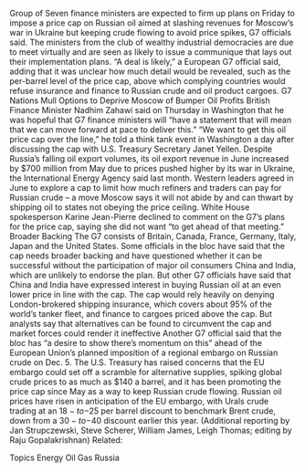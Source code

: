 Group of Seven finance ministers are expected to firm up plans on Friday to impose a price cap on Russian oil aimed at slashing revenues for Moscow’s war in Ukraine but keeping crude flowing to avoid price spikes, G7 officials said.
The ministers from the club of wealthy industrial democracies are due to meet virtually and are seen as likely to issue a communique that lays out their implementation plans.
“A deal is likely,” a European G7 official said, adding that it was unclear how much detail would be revealed, such as the per-barrel level of the price cap, above which complying countries would refuse insurance and finance to Russian crude and oil product cargoes.
G7 Nations Mull Options to Deprive Moscow of Bumper Oil Profits
British Finance Minister Nadhim Zahawi said on Thursday in Washington that he was hopeful that G7 finance ministers will “have a statement that will mean that we can move forward at pace to deliver this.”
“We want to get this oil price cap over the line,” he told a think tank event in Washington a day after discussing the cap with U.S. Treasury Secretary Janet Yellen.
Despite Russia’s falling oil export volumes, its oil export revenue in June increased by $700 million from May due to prices pushed higher by its war in Ukraine, the International Energy Agency said last month.
Western leaders agreed in June to explore a cap to limit how much refiners and traders can pay for Russian crude – a move Moscow says it will not abide by and can thwart by shipping oil to states not obeying the price ceiling.
White House spokesperson Karine Jean-Pierre declined to comment on the G7’s plans for the price cap, saying she did not want “to get ahead of that meeting.”
Broader Backing
The G7 consists of Britain, Canada, France, Germany, Italy, Japan and the United States. Some officials in the bloc have said that the cap needs broader backing and have questioned whether it can be successful without the participation of major oil consumers China and India, which are unlikely to endorse the plan.
But other G7 officials have said that China and India have expressed interest in buying Russian oil at an even lower price in line with the cap.
The cap would rely heavily on denying London-brokered shipping insurance, which covers about 95% of the world’s tanker fleet, and finance to cargoes priced above the cap. But analysts say that alternatives can be found to circumvent the cap and market forces could render it ineffective
Another G7 official said that the bloc has “a desire to show there’s momentum on this” ahead of the European Union’s planned imposition of a regional embargo on Russian crude on Dec. 5.
The U.S. Treasury has raised concerns that the EU embargo could set off a scramble for alternative supplies, spiking global crude prices to as much as $140 a barrel, and it has been promoting the price cap since May as a way to keep Russian crude flowing.
Russian oil prices have risen in anticipation of the EU embargo, with Urals crude trading at an $18-to-$25 per barrel discount to benchmark Brent crude, down from a $30-to-$40 discount earlier this year.
(Additional reporting by Jan Strupczewski, Steve Scherer, William James, Leigh Thomas; editing by Raju Gopalakrishnan)
Related:

Topics
Energy
Oil Gas
Russia
